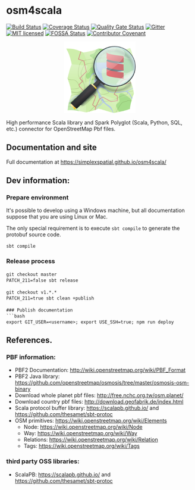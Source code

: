 # osm4scala

[![Build Status](https://travis-ci.com/simplexspatial/osm4scala.svg?branch=master)](https://travis-ci.com/simplexspatial/osm4scala)
[![Coverage Status](https://coveralls.io/repos/github/simplexspatial/osm4scala/badge.svg?branch=master)](https://coveralls.io/github/simplexspatial/osm4scala?branch=master)
[![Quality Gate Status](https://sonarcloud.io/api/project_badges/measure?project=simplexspatial_osm4scala&metric=alert_status)](https://sonarcloud.io/dashboard?id=simplexspatial_osm4scala)
[![Gitter](https://img.shields.io/gitter/room/osm4scala/talk.svg)](https://gitter.im/osm4scala/talk)
[![MIT licensed](https://img.shields.io/badge/license-MIT-blue.svg)](https://raw.githubusercontent.com/angelcervera/osm4scala/master/LICENSE.md)
[![FOSSA Status](https://app.fossa.com/api/projects/git%2Bgithub.com%2Fangelcervera%2Fosm4scala.svg?type=shield)](https://app.fossa.com/projects/git%2Bgithub.com%2Fangelcervera%2Fosm4scala?ref=badge_shield)
[![Contributor Covenant](https://img.shields.io/badge/Contributor%20Covenant-v2.0%20adopted-ff69b4.svg)](https://github.com/simplexspatial/osm4scala/blob/master/code_of_conduct.md)

<p align="center">
  <img src="website/static/android-chrome-192x192.png">
</p>

High performance Scala library and Spark Polyglot (Scala, Python, SQL, etc.) connector for OpenStreetMap Pbf files.

## Documentation and site
Full documentation at https://simplexspatial.github.io/osm4scala/



## Dev information:
### Prepare environment
It's possible to develop using a Windows machine, but all documentation suppose that you are using Linux or Mac.

The only special requirement is to execute `sbt compile` to generate the protobuf source code.
```shell script
sbt compile
```

### Release process
```shell script
git checkout master
PATCH_211=false sbt release

git checkout v1.*.*
PATCH_211=true sbt clean +publish

### Publish documentation
```bash
export GIT_USER=<username>; export USE_SSH=true; npm run deploy
```

## References.

### PBF information:
  - PBF2 Documentation: http://wiki.openstreetmap.org/wiki/PBF_Format
  - PBF2 Java library: https://github.com/openstreetmap/osmosis/tree/master/osmosis-osm-binary
  - Download whole planet pbf files: http://free.nchc.org.tw/osm.planet/
  - Download country pbf files: http://download.geofabrik.de/index.html
  - Scala protocol buffer library: https://scalapb.github.io/ and https://github.com/thesamet/sbt-protoc
  - OSM primitives: https://wiki.openstreetmap.org/wiki/Elements
    -  Node: https://wiki.openstreetmap.org/wiki/Node
    -  Way: https://wiki.openstreetmap.org/wiki/Way
    -  Relations: https://wiki.openstreetmap.org/wiki/Relation
    -  Tags: https://wiki.openstreetmap.org/wiki/Tags

### third party OSS libraries:
  - ScalaPB: https://scalapb.github.io/ and https://github.com/thesamet/sbt-protoc
